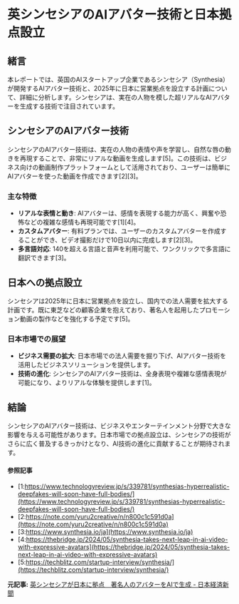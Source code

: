 # 英シンセシアのAIアバター技術と日本拠点設立

## 緒言

本レポートでは、英国のAIスタートアップ企業であるシンセシア（Synthesia）が開発するAIアバター技術と、2025年に日本に営業拠点を設立する計画について、詳細に分析します。シンセシアは、実在の人物を模した超リアルなAIアバターを生成する技術で注目されています。

## シンセシアのAIアバター技術

シンセシアのAIアバター技術は、実在の人物の表情や声を学習し、自然な唇の動きを再現することで、非常にリアルな動画を生成します[5]。この技術は、ビジネス向けの動画制作プラットフォームとして活用されており、ユーザーは簡単にAIアバターを使った動画を作成できます[2][3]。

### 主な特徴

- **リアルな表情と動き**: AIアバターは、感情を表現する能力が高く、興奮や恐怖などの複雑な感情も再現可能です[1][4]。
- **カスタムアバター**: 有料プランでは、ユーザーのカスタムアバターを作成することができ、ビデオ撮影だけで10日以内に完成します[2][3]。
- **多言語対応**: 140を超える言語と音声を利用可能で、ワンクリックで多言語に翻訳できます[3]。

## 日本への拠点設立

シンセシアは2025年に日本に営業拠点を設立し、国内での法人需要を拡大する計画です。既に東芝などの顧客企業を抱えており、著名人を起用したプロモーション動画の製作などを強化する予定です[5]。

### 日本市場での展望

- **ビジネス需要の拡大**: 日本市場での法人需要を掘り下げ、AIアバター技術を活用したビジネスソリューションを提供します。
- **技術の進化**: シンセシアのAIアバター技術は、全身表現や複雑な感情表現が可能になり、よりリアルな体験を提供します[1]。

## 結論

シンセシアのAIアバター技術は、ビジネスやエンターテインメント分野で大きな影響を与える可能性があります。日本市場での拠点設立は、シンセシアの技術がさらに広く普及するきっかけとなり、AI技術の進化に貢献することが期待されます。

#### 参照記事
- [1:https://www.technologyreview.jp/s/339781/synthesias-hyperrealistic-deepfakes-will-soon-have-full-bodies/](https://www.technologyreview.jp/s/339781/synthesias-hyperrealistic-deepfakes-will-soon-have-full-bodies/)
- [2:https://note.com/yuru2creative/n/n800c1c591d0a](https://note.com/yuru2creative/n/n800c1c591d0a)
- [3:https://www.synthesia.io/ja](https://www.synthesia.io/ja)
- [4:https://thebridge.jp/2024/05/synthesia-takes-next-leap-in-ai-video-with-expressive-avatars](https://thebridge.jp/2024/05/synthesia-takes-next-leap-in-ai-video-with-expressive-avatars)
- [5:https://techblitz.com/startup-interview/synthesia/](https://techblitz.com/startup-interview/synthesia/)


**元記事:** [英シンセシアが日本に拠点　著名人のアバターをAIで生成 - 日本経済新聞](https://www.nikkei.com/article/DGXZQOUC146OQ0U5A210C2000000/)